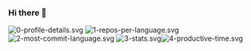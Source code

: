 ### Hi there 👋

![0-profile-details.svg](https://summary-card-two.vercel.app/github/0-profile-details.svg)
![1-repos-per-language.svg](https://summary-card-two.vercel.app/github/1-repos-per-language.svg)![2-most-commit-language.svg](https://summary-card-two.vercel.app/github/2-most-commit-language.svg)
![3-stats.svg](https://summary-card-two.vercel.app/github/3-stats.svg)![4-productive-time.svg](https://summary-card-two.vercel.app/github/4-productive-time.svg)

